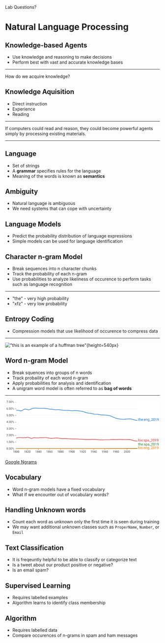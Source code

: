 Lab Questions?

Natural Language Processing
===========================

Knowledge-based Agents
----------------------

- Use knowledge and reasoning to make decisions
- Perform best with vast and accurate knowledge bases

---

How do we acquire knowledge?

Knowledge Aquisition
--------------------

- Direct instruction
- Experience
- Reading

---

If computers could read and reason, they could become powerful agents simply by processing existing materials.

---

Language
--------

- Set of strings
- A **grammar** specifies rules for the language
- Meaning of the words is known as **semantics**

Ambiguity
---------

- Natural language is ambiguous
- We need systems that can cope with uncertainty

Language Models
---------------

- Predict the probability distribution of language expressions
- Simple models can be used for language identification

Character n-gram Model
----------------------

- Break sequences into n character chunks
- Track the probability of each n-gram
- Use probabilities to analyze likeliness of occurence to perform tasks such as language recognition

---

- "the" - very high probability
- "xfz" - very low probability

Entropy Coding
--------------

- Compression models that use likelihood of occurence to compress data

---

!["this is an example of a huffman tree"](https://upload.wikimedia.org/wikipedia/commons/8/82/Huffman_tree_2.svg){height=540px}

Word n-gram Model
-----------------

- Break squences into groups of n words
- Track probaility of each word n-gram
- Apply probabilities for analysis and identification
- A unigram word model is often referred to as **bag of words**

---

![English vs Spanish Word Occurance](media/en-es-ngram.png)

[Google Ngrams](https://books.google.com/ngrams/graph?content=the%3Aeng_2019%2Clos%3Aspa_2019%2Cthe%3Aspa_2019%2Clos%3Aeng_2019&year_start=1800&year_end=2019&corpus=26&smoothing=3&direct_url=t1%3B%2Cthe%3Aeng_2019%3B%2Cc0%3B.t1%3B%2Clos%3Aspa_2019%3B%2Cc0%3B.t1%3B%2Cthe%3Aspa_2019%3B%2Cc0%3B.t1%3B%2Clos%3Aeng_2019%3B%2Cc0) 

Vocabulary
----------

- Word n-gram models have a fixed vocabulary
- What if we encounter out of vocabulary words?

Handling Unknown words
---------------------

- Count each word as unknown only the first time it is seen during training
- We may want additional unknown classes such as `ProperName`, `Number`, or `Email`

Text Classification
-------------------

- It is freqeuntly helpful to be able to classify or categorize text
- Is a tweet about our product positive or negative?
- Is an email spam?

Supervised Learning
-------------------

- Requires labelled examples
- Algorithm learns to identify class membership

Algorithm
---------

- Requires labelled data
- Compare occurences of n-grams in spam and ham messages
